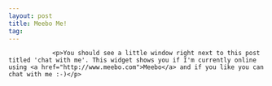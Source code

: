 ```yaml
---
layout: post
title: Meebo Me!
tag: 
---
```



                <p>You should see a little window right next to this post titled 'chat with me'. This widget shows you if I'm currently online using <a href="http://www.meebo.com">Meebo</a> and if you like you can chat with me :-)</p>
            
